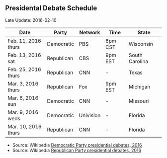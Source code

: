 ## Presidental Debate Schedule ##
Late Update: 2016-02-10


Date                | Party       | Network   | Time    | State
--------------------|-------------|-----------|---------|------
Feb. 11, 2016 thurs | Democratic  | PBS       | 8pm CST | Wisconsin
Feb. 13, 2016 sat   | Republican  | CBS       | 9pm EST | South Carolina
Feb. 25, 2016 thurs | Republican  | CNN       | -       | Texas
Mar. 3, 2016  thurs | Republican  | Fox       | 9pm EST | Michigan 
Mar. 6, 2016  sun   | Democratic  | CNN       | -       | Missouri
Mar. 9, 2016  weds  | Democratic  | Univision | -       | Florida
Mar. 10, 2016 thurs | Republican  | CNN       | -       | Florida

- Source: Wikipedia [Democratic Party presidential debates, 2016](https://en.wikipedia.org/wiki/Democratic_Party_presidential_debates,_2016)
- Source: Wikipedia [Republican Party presidential debates, 2016](https://en.wikipedia.org/wiki/Republican_Party_presidential_debates,_2016)
